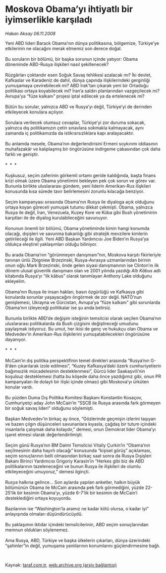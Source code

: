 # Moskova Obama’yı ihtiyatlı bir iyimserlikle karşıladı

*Hakan Aksay 06.11.2008*

<div class="taraf_structure_2col_1zq">
<div class="margen_n">



 <p>Yeni ABD lideri Barack Obama’nın dünya politikasına, bölgemize, Türkiye’ye etkilerinin ne olacağını merak etmemiz son derece doğal. <br/><br/>Bu soruların bir bölümü, bir başka sorunun içinde yatıyor: Obama döneminde ABD-Rusya ilişkileri nasıl şekillenecek? <br/><br/>Rüzgârları çoktandır esen Soğuk Savaş tehlikesi azalacak mı? İki devlet, Kafkaslar ve Karadeniz de dahil, dünya çapında ilişkilerindeki gerginliği yumuşamaya çevirebilecek mi? ABD Irak’tan çıkarak yeni bir Ortadoğu politikası ortaya koyabilecek mi? İran’a saldırı planlarından vazgeçilecek mi? Avrupa’ya “füze kalkanı” projesi iptal edilecek ya da ertelenecek mi? <br/><br/>Bütün bu sorular, yalnızca ABD ve Rusya’yı değil, Türkiye’yi de derinden etkileyecek konulara açılıyor. <br/><br/>Sorulara verilecek olumsuz cevaplar, Türkiye’yi zor duruma sokacak, yalnızca dış politikamızın çetin sınavlara sokmakla kalmayacak, aynı zamanda iç politikamızda da istikrarsızlıklara kapı aralayacaktır. <br/><br/>Bu anlamda mesele, Obama’nın değerlendirisini Ermeni soykırımı iddiasının muhafazakâr ve kalıplaşmış bir öngörüsüne indirgeme çabasından çok daha farklı ve geniştir. <br/><br/>*  *  * <br/><br/>Kuşkusuz, seçim zaferinin görkemli ortamı geride kaldığında, başta finans krizi olmak üzere Obama yönetimini bekleyen pek çok sorun ve görev var. Bununla birlikte uluslararası gündem, yeni liderin Amerikan-Rus ilişkileri konusunda kısa sürede tavır belirlemesini zorunlu kılacağa benziyor. <br/><br/>Seçim kampanyası sırasında Obama’nın Rusya ile diyaloga açık olduğunu ortaya koyan göreceli yumuşak tutumu dikkat çekmişti. Obama, yalnızca Rusya ile değil, İran, Venezuela, Kuzey Kore ve Küba gibi Bush yönetiminin karşıtları ile de diyalog kurulabileceğini savunuyor. <br/><br/>Konunun önemli bir bölümü, Obama yönetiminde kimin hangi konumda olacağı, dışişleri ve savunma bakanlığı gibi stratejik mevzilere kimlerin getirileceği ile ilgili. Yeni ABD Başkan Yardımcısı Joe Biden’ın Rusya’ya oldukça eleştirel yaklaşımları olduğu biliniyor. <br/><br/>Bu arada Obama’nın “görünmeyen danışmanı”nın, Moskova karşıtı fikirleriyle tanınan ünlü Zbigniew Brzezinski, Rusya-Avrasya uzmanlarından birinin onun oğlu Mark Brzezinski, önde gelen siyasi danışmanının ise Clinton’ın ilk dönem ulusal güvenlik danışmanı olan ve 2001 yılında yazdığı <i>Altı Kâbus</i> adlı kitabında Rusya’yı “ilk kâbus” olarak tanımlayan Anthony Lake olduğunu ekleyelim. <br/><br/>Obama’nın Rusya ile insan hakları, basın özgürlüğü ve Kafkasya gibi konularda sorunlar yaşayacağını öngörmek de zor değil. NATO’nun genişlemesi, Ukrayna ve Gürcistan, Avrupa’ya “füze kalkanı” gibi sorunlarda Obama’nın izleyeceği politikalar ise şu anda belirsiz. <br/><br/>Bununla birlikte ABD’de değişim isteğinin temsilcisi olarak seçilen Obama’nın uluslararası politikalarda da Bush çizgisini değiştireceği umudunu paylaşmak istiyoruz. Bu umut, her ikisi de genç ve hukukçu olan Obama ve Medvedev’in Amerikan-Rus ilişkilerini yumuşatabilecekleri öngörüsüne dayanıyor. <br/><br/>*  *  * <br/><br/>McCain’in dış politika perspektifinin temel direkleri arasında “Rusya’nın G-8’den çıkarılarak izole edilmesi”, “Kuzey Kafkasya’daki özerk cumhuriyetlerin bağımsızlık mücadelesinin desteklenmesi”, Gürcü lider Saakaşvili’nin koşulsuz desteklemesi (hatta bu köşede daha önce yazdığımız gibi, onun PR kampanyaları ile dolaylı bir ilişki içinde olması) gibi Moskova’yı ürküten konular vardı. <br/><br/>Bu yüzden Duma Dış Politika Komitesi Başkanı Konstantin Kosaçov, Cumhuriyetçi aday John McCain’in “SSCB ile Rusya arasında fark görmeyen bir soğuk savaş lideri” olduğunu söylemişti. <br/><br/>Başkan Medvedev’in birkaç ay önce, “Gözlerinde geçmişin izlerini taşıyan ve bazen çılgın düşünceleri savunanlara kıyasla, çağdaş bir tutum içindeki insanlarla çalışmak daha kolaydır,” demesi, onun Demokrat lider Obama’yı işaret etmesi olarak değerlendirilmişti. <br/><br/>Seçim günü Rusya’nın BM Daimi Temsilcisi Vitaliy Çurkin’in “Obama’nın seçilmesinin daha hayırlı olacağı” konusunda “kişisel görüş” açıklaması, seçim sonuçlarının belli olmasından birkaç saat sonra da Rusya Dışişleri Bakanı Birinci Yardımcısı Grigoriy Karasin’in “Herkes gibi biz de ABD politikalarının tazeleneceğini ve bunun Rusya ile ilişkileri de olumlu etkileyeceğini umuyoruz,” demesi ilginçti. <br/><br/>Rusya halkına gelince... Son aylarda yapılan anketler, halkın büyük bölümünün Obama ile McCain arasında pek fark görmediğini, yüzde 22-25’lik bir kesimin Obama’yı, yüzde 6-7’lik bir kesimin de McCain’i desteklediğini ortaya koyuyordu. <br/><br/>Bazılarının ise “Washington’la aramız ne kadar kötü olursa, o kadar iyi” anlayışında olmaları düşündürücüydü. <br/><br/>Bu yaklaşımın iktidar içindeki temsilcilerinin, ABD seçim sonuçlarından memnun oldukları söylenemez. <br/><br/>Ama Rusya, ABD, Türkiye ve başka ülkelerin çıkarları, dünya üzerindeki “şahinler”in değil, yumuşama yanlılarının konumlarını güçlendirmesine bağlı.</p>

<br/>


<div id="taraf_not">
</div>

</div>


</div>

Kaynak: [taraf.com.tr](http://www.taraf.com.tr:80/makale/2551.htm), [web.archive.org (arşiv bağlantısı)](http://web.archive.org/web/20081210092029/http://www.taraf.com.tr:80/makale/2551.htm)
